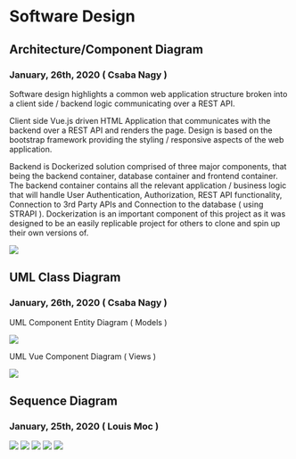 # Software Design

## Architecture/Component Diagram
### January, 26th, 2020 ( Csaba Nagy )

Software design highlights a common web application structure broken into a client side / backend logic communicating over a REST API. 

Client side Vue.js driven HTML Application that communicates with the backend over a REST API and renders the page. Design is based on the bootstrap framework providing the styling / responsive aspects of the web application. 

Backend is Dockerized solution comprised of three major components, that being the backend container, database container and frontend container. The backend container contains all the relevant application / business logic that will handle User Authentication, Authorization, REST API functionality, Connection to 3rd Party APIs and Connection to the database ( using STRAPI ). Dockerization is an important component of this project as it was designed to be an easily replicable project for others to clone and spin up their own versions of.


![](software/Deployment.png)

## UML Class Diagram
### January, 26th, 2020 ( Csaba Nagy )

UML Component Entity Diagram ( Models )

![](software/ComponentDiagram.PNG)

UML Vue Component Diagram ( Views )

![](software/VueUML.png)

## Sequence Diagram
### January, 25th, 2020 ( Louis Moc )
![](software/Sequence_Page_1.png)
![](software/Sequence_Page_2.png)
![](software/Sequence_Page_3.png)
![](software/Sequence_Page_4.png)
![](software/Sequence_Page_5.png)